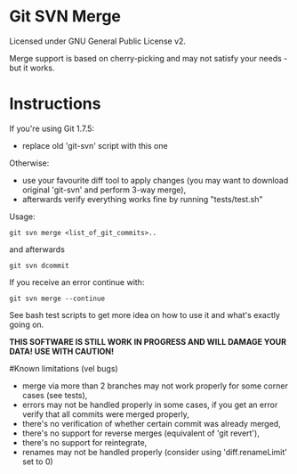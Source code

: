 # Git SVN Merge
Licensed under GNU General Public License v2.

Merge support is based on cherry-picking and may not satisfy your needs - but it works.

# Instructions
If you're using Git 1.7.5:

 * replace old 'git-svn' script with this one

Otherwise:

 * use your favourite diff tool to apply changes (you may want to download original 'git-svn' and perform 3-way merge),
 * afterwards verify everything works fine by running "tests/test.sh"

Usage:

    git svn merge <list_of_git_commits>..

and afterwards

    git svn dcommit


If you receive an error continue with:

    git svn merge --continue

See bash test scripts to get more idea on how to use it and what's exactly going on. 

**THIS SOFTWARE IS STILL WORK IN PROGRESS AND WILL DAMAGE YOUR DATA!
USE WITH CAUTION!**

#Known limitations (vel bugs)
 * merge via more than 2 branches may not work properly for some corner cases (see tests),
 * errors may not be handled properly in some cases, if you get an error verify that all commits were merged properly,
 * there's no verification of whether certain commit was already merged,
 * there's no support for reverse merges (equivalent of 'git revert'),
 * there's no support for reintegrate,
 * renames may not be handled properly (consider using 'diff.renameLimit' set to 0)
